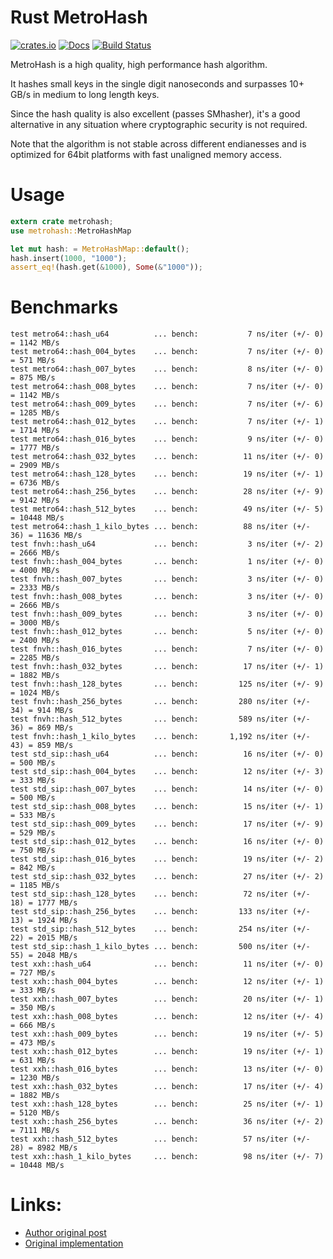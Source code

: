 # Rust MetroHash

[![crates.io](https://img.shields.io/crates/v/metrohash.svg)](https://crates.io/crates/metrohash)
[![Docs](https://docs.rs/metrohash/badge.svg)](https://docs.rs/metrohash)
[![Build Status](https://travis-ci.org/arthurprs/metrohash-rs.svg)](https://travis-ci.org/arthurprs/metrohash-rs)

MetroHash is a high quality, high performance hash algorithm.

It hashes small keys in the single digit nanoseconds and surpasses 10+ GB/s in medium to long length keys.

Since the hash quality is also excellent (passes SMhasher), it's a good alternative in any situation where cryptographic security is not required.

Note that the algorithm is not stable across different endianesses and is optimized for 64bit platforms with fast unaligned memory access.

# Usage

```rust
extern crate metrohash;
use metrohash::MetroHashMap

let mut hash: = MetroHashMap::default();
hash.insert(1000, "1000");
assert_eq!(hash.get(&1000), Some(&"1000"));
```

# Benchmarks

```
test metro64::hash_u64          ... bench:           7 ns/iter (+/- 0) = 1142 MB/s
test metro64::hash_004_bytes    ... bench:           7 ns/iter (+/- 0) = 571 MB/s
test metro64::hash_007_bytes    ... bench:           8 ns/iter (+/- 0) = 875 MB/s
test metro64::hash_008_bytes    ... bench:           7 ns/iter (+/- 0) = 1142 MB/s
test metro64::hash_009_bytes    ... bench:           7 ns/iter (+/- 6) = 1285 MB/s
test metro64::hash_012_bytes    ... bench:           7 ns/iter (+/- 1) = 1714 MB/s
test metro64::hash_016_bytes    ... bench:           9 ns/iter (+/- 0) = 1777 MB/s
test metro64::hash_032_bytes    ... bench:          11 ns/iter (+/- 0) = 2909 MB/s
test metro64::hash_128_bytes    ... bench:          19 ns/iter (+/- 1) = 6736 MB/s
test metro64::hash_256_bytes    ... bench:          28 ns/iter (+/- 9) = 9142 MB/s
test metro64::hash_512_bytes    ... bench:          49 ns/iter (+/- 5) = 10448 MB/s
test metro64::hash_1_kilo_bytes ... bench:          88 ns/iter (+/- 36) = 11636 MB/s
test fnvh::hash_u64             ... bench:           3 ns/iter (+/- 2) = 2666 MB/s
test fnvh::hash_004_bytes       ... bench:           1 ns/iter (+/- 0) = 4000 MB/s
test fnvh::hash_007_bytes       ... bench:           3 ns/iter (+/- 0) = 2333 MB/s
test fnvh::hash_008_bytes       ... bench:           3 ns/iter (+/- 0) = 2666 MB/s
test fnvh::hash_009_bytes       ... bench:           3 ns/iter (+/- 0) = 3000 MB/s
test fnvh::hash_012_bytes       ... bench:           5 ns/iter (+/- 0) = 2400 MB/s
test fnvh::hash_016_bytes       ... bench:           7 ns/iter (+/- 0) = 2285 MB/s
test fnvh::hash_032_bytes       ... bench:          17 ns/iter (+/- 1) = 1882 MB/s
test fnvh::hash_128_bytes       ... bench:         125 ns/iter (+/- 9) = 1024 MB/s
test fnvh::hash_256_bytes       ... bench:         280 ns/iter (+/- 34) = 914 MB/s
test fnvh::hash_512_bytes       ... bench:         589 ns/iter (+/- 36) = 869 MB/s
test fnvh::hash_1_kilo_bytes    ... bench:       1,192 ns/iter (+/- 43) = 859 MB/s
test std_sip::hash_u64          ... bench:          16 ns/iter (+/- 0) = 500 MB/s
test std_sip::hash_004_bytes    ... bench:          12 ns/iter (+/- 3) = 333 MB/s
test std_sip::hash_007_bytes    ... bench:          14 ns/iter (+/- 0) = 500 MB/s
test std_sip::hash_008_bytes    ... bench:          15 ns/iter (+/- 1) = 533 MB/s
test std_sip::hash_009_bytes    ... bench:          17 ns/iter (+/- 9) = 529 MB/s
test std_sip::hash_012_bytes    ... bench:          16 ns/iter (+/- 0) = 750 MB/s
test std_sip::hash_016_bytes    ... bench:          19 ns/iter (+/- 2) = 842 MB/s
test std_sip::hash_032_bytes    ... bench:          27 ns/iter (+/- 2) = 1185 MB/s
test std_sip::hash_128_bytes    ... bench:          72 ns/iter (+/- 18) = 1777 MB/s
test std_sip::hash_256_bytes    ... bench:         133 ns/iter (+/- 13) = 1924 MB/s
test std_sip::hash_512_bytes    ... bench:         254 ns/iter (+/- 22) = 2015 MB/s
test std_sip::hash_1_kilo_bytes ... bench:         500 ns/iter (+/- 55) = 2048 MB/s
test xxh::hash_u64              ... bench:          11 ns/iter (+/- 0) = 727 MB/s
test xxh::hash_004_bytes        ... bench:          12 ns/iter (+/- 1) = 333 MB/s
test xxh::hash_007_bytes        ... bench:          20 ns/iter (+/- 1) = 350 MB/s
test xxh::hash_008_bytes        ... bench:          12 ns/iter (+/- 4) = 666 MB/s
test xxh::hash_009_bytes        ... bench:          19 ns/iter (+/- 5) = 473 MB/s
test xxh::hash_012_bytes        ... bench:          19 ns/iter (+/- 1) = 631 MB/s
test xxh::hash_016_bytes        ... bench:          13 ns/iter (+/- 0) = 1230 MB/s
test xxh::hash_032_bytes        ... bench:          17 ns/iter (+/- 4) = 1882 MB/s
test xxh::hash_128_bytes        ... bench:          25 ns/iter (+/- 1) = 5120 MB/s
test xxh::hash_256_bytes        ... bench:          36 ns/iter (+/- 2) = 7111 MB/s
test xxh::hash_512_bytes        ... bench:          57 ns/iter (+/- 28) = 8982 MB/s
test xxh::hash_1_kilo_bytes     ... bench:          98 ns/iter (+/- 7) = 10448 MB/s
```

# Links:
* [Author original post](http://www.jandrewrogers.com/2015/05/27/metrohash/)
* [Original implementation](https://github.com/jandrewrogers/MetroHash)
